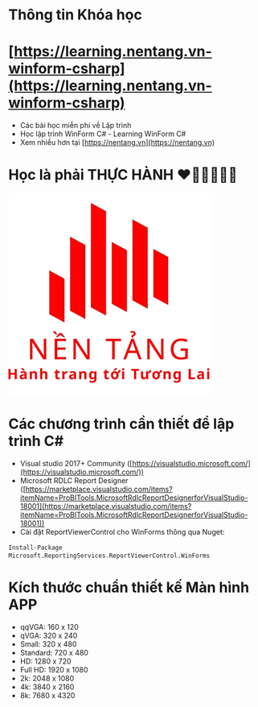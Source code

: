 # Thông tin Khóa học
# [https://learning.nentang.vn-winform-csharp](https://learning.nentang.vn-winform-csharp)
- Các bài học miễn phí về Lập trình
- Học lập trình WinForm C# - Learning WinForm C#
- Xem nhiều hơn tại [https://nentang.vn](https://nentang.vn)

# Học là phải THỰC HÀNH ❤🧡💛💚💙💜

[![assets/img/logo-nentang.jpg](assets/img/logo-nentang.jpg)](https://nentang.vn)

# Các chương trình cần thiết để lập trình C#
- Visual studio 2017+ Community ([https://visualstudio.microsoft.com/](https://visualstudio.microsoft.com/))
- Microsoft RDLC Report Designer ([https://marketplace.visualstudio.com/items?itemName=ProBITools.MicrosoftRdlcReportDesignerforVisualStudio-18001](https://marketplace.visualstudio.com/items?itemName=ProBITools.MicrosoftRdlcReportDesignerforVisualStudio-18001))
- Cài đặt ReportViewerControl cho WinForms thông qua Nuget:
```
Install-Package Microsoft.ReportingServices.ReportViewerControl.WinForms
```

# Kích thước chuẩn thiết kế Màn hình APP
- qqVGA: 160 x 120
- qVGA: 320 x 240
- Small: 320 x 480
- Standard: 720 x 480
- HD: 1280 x 720
- Full HD: 1920 x 1080
- 2k: 2048 x 1080
- 4k: 3840 x 2160
- 8k: 7680 x 4320
